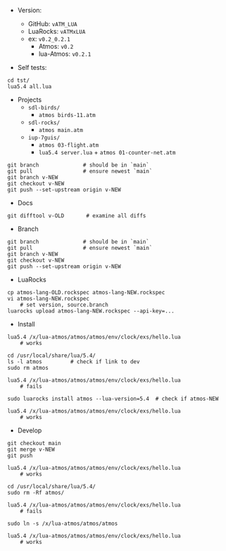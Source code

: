 - Version:
    - GitHub:   `vATM_LUA`
    - LuaRocks: `vATMxLUA`
    - ex: `v0.2_0.2.1`
        - Atmos: `v0.2`
        - lua-Atmos: `v0.2.1`

- Self tests:

```
cd tst/
lua5.4 all.lua
```

- Projects
    - `sdl-birds/`
        - `atmos birds-11.atm`
    - `sdl-rocks/`
        - `atmos main.atm`
    - `iup-7guis/`
        - `atmos 03-flight.atm`
        - `lua5.4 server.lua` + `atmos 01-counter-net.atm`

```
git branch              # should be in `main`
git pull                # ensure newest `main`
git branch v-NEW
git checkout v-NEW
git push --set-upstream origin v-NEW
```

- Docs

```
git difftool v-OLD       # examine all diffs
```

- Branch

```
git branch              # should be in `main`
git pull                # ensure newest `main`
git branch v-NEW
git checkout v-NEW
git push --set-upstream origin v-NEW
```

- LuaRocks

```
cp atmos-lang-OLD.rockspec atmos-lang-NEW.rockspec
vi atmos-lang-NEW.rockspec
    # set version, source.branch
luarocks upload atmos-lang-NEW.rockspec --api-key=...
```

- Install

```
lua5.4 /x/lua-atmos/atmos/atmos/env/clock/exs/hello.lua
    # works

cd /usr/local/share/lua/5.4/
ls -l atmos         # check if link to dev
sudo rm atmos

lua5.4 /x/lua-atmos/atmos/atmos/env/clock/exs/hello.lua
    # fails

sudo luarocks install atmos --lua-version=5.4  # check if atmos-NEW

lua5.4 /x/lua-atmos/atmos/atmos/env/clock/exs/hello.lua
    # works
```

- Develop

```
git checkout main
git merge v-NEW
git push

lua5.4 /x/lua-atmos/atmos/atmos/env/clock/exs/hello.lua
    # works

cd /usr/local/share/lua/5.4/
sudo rm -Rf atmos/

lua5.4 /x/lua-atmos/atmos/atmos/env/clock/exs/hello.lua
    # fails

sudo ln -s /x/lua-atmos/atmos/atmos

lua5.4 /x/lua-atmos/atmos/atmos/env/clock/exs/hello.lua
    # works
```
